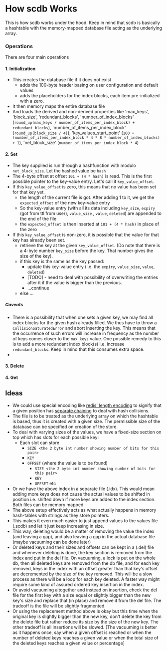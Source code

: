 # How scdb Works

This is how scdb works under the hood. Keep in mind that scdb is basically a hashtable with the memory-mapped database
file acting as the underlying array.

### Operations

There are four main operations

#### 1. Initialization

- This creates the database file if it does not exist
  - adds the 100-byte header basing on user configuration and default values
  - adds the placeholders for the index blocks, each item pre-initialized with a zero.
- It then memory maps the entire database file
- And loads the derived and non-derived properties like 'max_keys', 'block_size', 'redundant_blocks',
  'number_of_index_blocks' (`round_up(max_keys / number_of_items_per_index_block) + redundant_blocks`),
  'number_of_items_per_index_block' (`round_up(block_size / 4)`),
  'key_values_start_point' (`100 + (number_of_items_per_index_block * 4 * 8 * number_of_index_blocks) + 1`),
  'net_block_size' (`number_of_items_per_index_block * 4`)

#### 2. Set

- The key supplied is run through a hashfunction with modulo `net_block_size`. Let the hashed value be `hash`
- The 4-byte offset at offset `101 + (4 * hash)` is read. This is the first possible pointer to the key-value entry.
  Let's call it `key_value_offset`.
- If this `key_value_offset` is zero, this means that no value has been set for that key yet.
  - the length of the current file is got. After adding 1 to it, we get the `expected_offset` of the new key-value
    entry
  - So the key-value entry (with all its data including `key_size`, `expiry` (got from ttl from user), `value_size`
    , `value`, `deleted`) are appended to the end of the file
  - the `expected_offset` is then inserted at `101 + (4 * hash)` in place of the zero
- If this `key_value_offset` is non-zero, it is possible that the value for that key has already been set.
  - retrieve the key at the given `key_value_offset`. (Do note that there is a 4-byte number `key_size` before the key.
    That number gives the size of the key).
  - if this key is the same as the key passed:
    - update this key-value entry (i.e. the `expiry`, `value_size`, `value`, `deleted`)
    - [TODO] - need to deal with possibility of overwriting the entries after it if the value is bigger than the
      previous.
    - ...continue
  - else ...

##### Caveats

- There is a possibility that when one sets a given key, we may find all index blocks for the given hash already filled.
  We thus have to throw a `CollisionSaturatedError` and abort inserting the key. This means that the occurrence of such
  errors will increase in frequency as the number of keys comes closer to the `max_keys` value.
  One possible remedy to this is to add a more redundant index block(s) i.e. increase `redundant_blocks`. Keep in mind
  that this consumes extra space.
-

#### 3. Delete

#### 4. Get

## Ideas

- We could use special encoding like [redis' length encoding](https://rdb.fnordig.de/file_format.html#length-encoding)
  to signify that a given position
  has [separate chaining](https://www.educative.io/answers/what-is-chaining-in-hash-tables) to deal with hash
  collisions.
- The file is to be treated as the underlying array on which the hashtable is based, thus it is created
  with a given size. The permissible size of the database can be specified on creation of the store.
- To deal with varying sizes of the values, we have a fixed-size section on top which has slots for each possible key:
    - Each slot can store
        - `SIZE <the 2 byte int number showing number of bits for this pair>`
        - `KEY`
        - `OFFSET` (where the value is to be found)
            - `SIZE <the 2 byte int number showing number of bits for this pair>`
            - `KEY`
            - `OFFSET` etc
- Or we have the above index in a separate file (.idx). This would mean adding more keys does not cause the actual
  values to be shifted in position i.e. shifted down if more keys are added to the index section. Both files can be
  memory mapped.
- The above setup effectively acts as what actually happens in memory hash-tables with strings as they store pointers.
- This makes it even much easier to just append values to the values file (.scdb) and let it just keep increasing in
  size.
- This way, deleting would be a matter of removing the value the index (and leaving a gap), and also leaving a gap in
  the actual database file (maybe vacuuming can be done later)
- Or deleted keys and their sizes and offsets can be kept in a (.del) file and whenever deleting is done,
  the key section is removed from the index and put in the del file. On vacuuming, a lock is put on the whole db,
  then all deleted keys are removed from the db file, and for each key removed, keys in the index with an offset greater
  than that key's offset are decremented by the size of the key removed. This will be a slow process as there will be a
  loop
  for each key deleted. A faster way might require some kind of assured ordered key insertion in the index.
- Or avoid vacuuming altogether and instead on insertion, check the del file for the first key with a size equal or
  slightly bigger
  than the new key's size and replace that (in place) and remove it from the del file. The tradeoff is the file will be
  slightly fragmented.
- Or using the replacement method above is okay but this time when the original key is slightly bigger than the new key,
  don't delete the key from the delete file but rather reduce its size by the size of the new key. The other tradeoff is
  all insertions will be
  slowed. [The vacuuming is better as it happens once, say when a given offset is reached or when the number of deleted keys reaches a given value or when the total size of the deleted keys reaches a given value or percentage]
